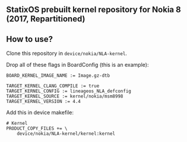 ## StatixOS prebuilt kernel repository for Nokia 8 (2017, Repartitioned)

## How to use?

Clone this repository in ```device/nokia/NLA-kernel```.

Drop all of these flags in BoardConfig (this is an example):

```
BOARD_KERNEL_IMAGE_NAME := Image.gz-dtb

TARGET_KERNEL_CLANG_COMPILE := true
TARGET_KERNEL_CONFIG := lineageos_NLA_defconfig
TARGET_KERNEL_SOURCE := kernel/nokia/msm8998
TARGET_KERNEL_VERSION := 4.4
```

Add this in device makefile:

```
# Kernel
PRODUCT_COPY_FILES += \
    device/nokia/NLA-kernel/kernel:kernel
```
